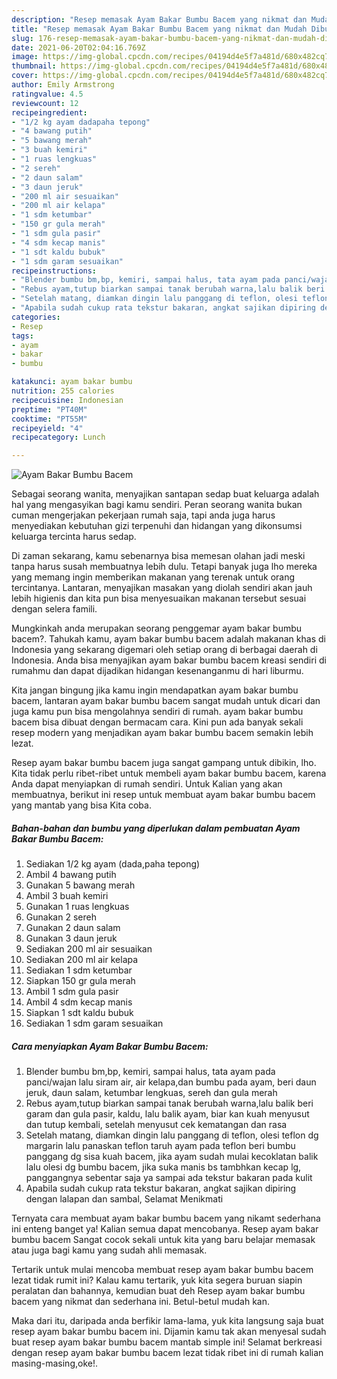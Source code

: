 ```yaml
---
description: "Resep memasak Ayam Bakar Bumbu Bacem yang nikmat dan Mudah Dibuat"
title: "Resep memasak Ayam Bakar Bumbu Bacem yang nikmat dan Mudah Dibuat"
slug: 176-resep-memasak-ayam-bakar-bumbu-bacem-yang-nikmat-dan-mudah-dibuat
date: 2021-06-20T02:04:16.769Z
image: https://img-global.cpcdn.com/recipes/04194d4e5f7a481d/680x482cq70/ayam-bakar-bumbu-bacem-foto-resep-utama.jpg
thumbnail: https://img-global.cpcdn.com/recipes/04194d4e5f7a481d/680x482cq70/ayam-bakar-bumbu-bacem-foto-resep-utama.jpg
cover: https://img-global.cpcdn.com/recipes/04194d4e5f7a481d/680x482cq70/ayam-bakar-bumbu-bacem-foto-resep-utama.jpg
author: Emily Armstrong
ratingvalue: 4.5
reviewcount: 12
recipeingredient:
- "1/2 kg ayam dadapaha tepong"
- "4 bawang putih"
- "5 bawang merah"
- "3 buah kemiri"
- "1 ruas lengkuas"
- "2 sereh"
- "2 daun salam"
- "3 daun jeruk"
- "200 ml air sesuaikan"
- "200 ml air kelapa"
- "1 sdm ketumbar"
- "150 gr gula merah"
- "1 sdm gula pasir"
- "4 sdm kecap manis"
- "1 sdt kaldu bubuk"
- "1 sdm garam sesuaikan"
recipeinstructions:
- "Blender bumbu bm,bp, kemiri, sampai halus, tata ayam pada panci/wajan lalu siram air, air kelapa,dan bumbu pada ayam, beri daun jeruk, daun salam, ketumbar lengkuas, sereh dan gula merah"
- "Rebus ayam,tutup biarkan sampai tanak berubah warna,lalu balik beri garam dan gula pasir, kaldu, lalu balik ayam, biar kan kuah menyusut dan tutup kembali, setelah menyusut cek kematangan dan rasa"
- "Setelah matang, diamkan dingin lalu panggang di teflon, olesi teflon dg margarin lalu panaskan teflon taruh ayam pada teflon beri bumbu panggang dg sisa kuah bacem, jika ayam sudah mulai kecoklatan balik lalu olesi dg bumbu bacem, jika suka manis bs tambhkan kecap lg, panggangnya sebentar saja ya sampai ada tekstur bakaran pada kulit"
- "Apabila sudah cukup rata tekstur bakaran, angkat sajikan dipiring dengan lalapan dan sambal, Selamat Menikmati"
categories:
- Resep
tags:
- ayam
- bakar
- bumbu

katakunci: ayam bakar bumbu 
nutrition: 255 calories
recipecuisine: Indonesian
preptime: "PT40M"
cooktime: "PT55M"
recipeyield: "4"
recipecategory: Lunch

---
```



![Ayam Bakar Bumbu Bacem](https://img-global.cpcdn.com/recipes/04194d4e5f7a481d/680x482cq70/ayam-bakar-bumbu-bacem-foto-resep-utama.jpg)

Sebagai seorang wanita, menyajikan santapan sedap buat keluarga adalah hal yang mengasyikan bagi kamu sendiri. Peran seorang  wanita bukan cuman mengerjakan pekerjaan rumah saja, tapi anda juga harus menyediakan kebutuhan gizi terpenuhi dan hidangan yang dikonsumsi keluarga tercinta harus sedap.

Di zaman  sekarang, kamu sebenarnya bisa memesan olahan jadi meski tanpa harus susah membuatnya lebih dulu. Tetapi banyak juga lho mereka yang memang ingin memberikan makanan yang terenak untuk orang tercintanya. Lantaran, menyajikan masakan yang diolah sendiri akan jauh lebih higienis dan kita pun bisa menyesuaikan makanan tersebut sesuai dengan selera famili. 



Mungkinkah anda merupakan seorang penggemar ayam bakar bumbu bacem?. Tahukah kamu, ayam bakar bumbu bacem adalah makanan khas di Indonesia yang sekarang digemari oleh setiap orang di berbagai daerah di Indonesia. Anda bisa menyajikan ayam bakar bumbu bacem kreasi sendiri di rumahmu dan dapat dijadikan hidangan kesenanganmu di hari liburmu.

Kita jangan bingung jika kamu ingin mendapatkan ayam bakar bumbu bacem, lantaran ayam bakar bumbu bacem sangat mudah untuk dicari dan juga kamu pun bisa mengolahnya sendiri di rumah. ayam bakar bumbu bacem bisa dibuat dengan bermacam cara. Kini pun ada banyak sekali resep modern yang menjadikan ayam bakar bumbu bacem semakin lebih lezat.

Resep ayam bakar bumbu bacem juga sangat gampang untuk dibikin, lho. Kita tidak perlu ribet-ribet untuk membeli ayam bakar bumbu bacem, karena Anda dapat menyiapkan di rumah sendiri. Untuk Kalian yang akan membuatnya, berikut ini resep untuk membuat ayam bakar bumbu bacem yang mantab yang bisa Kita coba.

<!--inarticleads1-->

##### Bahan-bahan dan bumbu yang diperlukan dalam pembuatan Ayam Bakar Bumbu Bacem:

1. Sediakan 1/2 kg ayam (dada,paha tepong)
1. Ambil 4 bawang putih
1. Gunakan 5 bawang merah
1. Ambil 3 buah kemiri
1. Gunakan 1 ruas lengkuas
1. Gunakan 2 sereh
1. Gunakan 2 daun salam
1. Gunakan 3 daun jeruk
1. Sediakan 200 ml air sesuaikan
1. Sediakan 200 ml air kelapa
1. Sediakan 1 sdm ketumbar
1. Siapkan 150 gr gula merah
1. Ambil 1 sdm gula pasir
1. Ambil 4 sdm kecap manis
1. Siapkan 1 sdt kaldu bubuk
1. Sediakan 1 sdm garam sesuaikan




<!--inarticleads2-->

##### Cara menyiapkan Ayam Bakar Bumbu Bacem:

1. Blender bumbu bm,bp, kemiri, sampai halus, tata ayam pada panci/wajan lalu siram air, air kelapa,dan bumbu pada ayam, beri daun jeruk, daun salam, ketumbar lengkuas, sereh dan gula merah
1. Rebus ayam,tutup biarkan sampai tanak berubah warna,lalu balik beri garam dan gula pasir, kaldu, lalu balik ayam, biar kan kuah menyusut dan tutup kembali, setelah menyusut cek kematangan dan rasa
1. Setelah matang, diamkan dingin lalu panggang di teflon, olesi teflon dg margarin lalu panaskan teflon taruh ayam pada teflon beri bumbu panggang dg sisa kuah bacem, jika ayam sudah mulai kecoklatan balik lalu olesi dg bumbu bacem, jika suka manis bs tambhkan kecap lg, panggangnya sebentar saja ya sampai ada tekstur bakaran pada kulit
1. Apabila sudah cukup rata tekstur bakaran, angkat sajikan dipiring dengan lalapan dan sambal, Selamat Menikmati




Ternyata cara membuat ayam bakar bumbu bacem yang nikamt sederhana ini enteng banget ya! Kalian semua dapat mencobanya. Resep ayam bakar bumbu bacem Sangat cocok sekali untuk kita yang baru belajar memasak atau juga bagi kamu yang sudah ahli memasak.

Tertarik untuk mulai mencoba membuat resep ayam bakar bumbu bacem lezat tidak rumit ini? Kalau kamu tertarik, yuk kita segera buruan siapin peralatan dan bahannya, kemudian buat deh Resep ayam bakar bumbu bacem yang nikmat dan sederhana ini. Betul-betul mudah kan. 

Maka dari itu, daripada anda berfikir lama-lama, yuk kita langsung saja buat resep ayam bakar bumbu bacem ini. Dijamin kamu tak akan menyesal sudah buat resep ayam bakar bumbu bacem mantab simple ini! Selamat berkreasi dengan resep ayam bakar bumbu bacem lezat tidak ribet ini di rumah kalian masing-masing,oke!.

